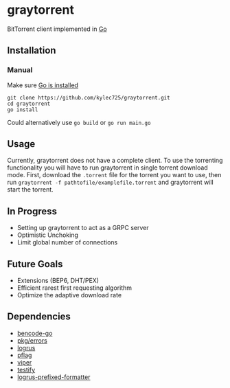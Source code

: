 # graytorrent
BitTorrent client implemented in [Go](https://golang.org)

## Installation
### Manual
Make sure [Go is installed](https://golang.org/doc/install)
```
git clone https://github.com/kylec725/graytorrent.git
cd graytorrent
go install
```
Could alternatively use `go build` or `go run main.go`

## Usage
Currently, graytorrent does not have a complete client. To use the torrenting functionality you will have to run graytorrent in single torrent download mode.
First, download the `.torrent` file for the torrent you want to use, then run `graytorrent -f pathtofile/examplefile.torrent` and graytorrent will start the torrent.

## In Progress
- Setting up graytorrent to act as a GRPC server
- Optimistic Unchoking
- Limit global number of connections

## Future Goals
- Extensions (BEP6, DHT/PEX)
- Efficient rarest first requesting algorithm
- Optimize the adaptive download rate

## Dependencies
- [bencode-go](https://github.com/jackpal/bencode-go)
- [pkg/errors](https://github.com/pkg/errors)
- [logrus](https://github.com/sirupsen/logrus)
- [pflag](https://github.com/spf13/pflag)
- [viper](https://github.com/spf13/viper)
- [testify](https://github.com/stretchr/testify)
- [logrus-prefixed-formatter](https://github.com/x-cray/logrus-prefixed-formatter)
